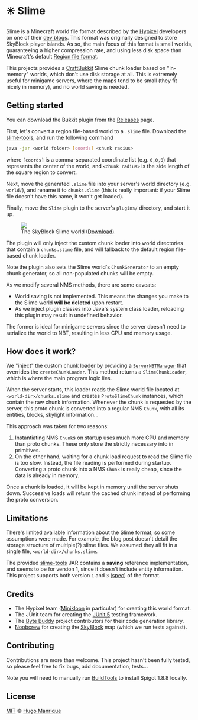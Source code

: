 # :eight_spoked_asterisk: Slime

Slime is a Minecraft world file format described by the [Hypixel](https://hypixel.net) developers on one of their [dev blogs](https://hypixel.net/threads/dev-blog-5-storing-your-skyblock-island.2190753/). This format was originally designed to store SkyBlock player islands. As so, the main focus of this format is small worlds, guaranteeing a higher compression rate, and using less disk space than Minecraft's default [Region file format](https://www.mojang.com/2011/02/minecraft-save-file-format-in-beta-1-3/).

This projects provides a [CraftBukkit](https://www.spigotmc.org/) Slime chunk loader based on "in-memory" worlds, which don't use disk storage at all. This is extremely useful for minigame servers, where the maps tend to be small (they fit nicely in memory), and no world saving is needed.

## Getting started

You can download the Bukkit plugin from the [Releases](https://github.com/hugmanrique/Slime/releases) page.

First, let's convert a region file-based world to a `.slime` file. Download the [slime-tools](https://staticassets.hypixel.net/news/5d37b611d4298.slime-tools.jar), and run the following command

```bash
java -jar <world folder> [coords] <chunk radius>
```

where `[coords]` is a comma-separated coordinate list (e.g. `0,0,0`) that represents the center of the world, and `<chunk radius>` is the side length of the square region to convert.

Next, move the generated `.slime` file into your server's world directory (e.g. `world/`), and rename it to `chunks.slime` (this is really important: if your Slime file doesn't have this name, it won't get loaded).

Finally, move the `Slime` plugin to the server's `plugins/` directory, and start it up.

<figure>
  <img src="https://i.hugmanrique.me/fSkXMEU.png" />
  <figcaption>The SkyBlock Slime world <a href="blob/master/core/src/test/resources/skyblock.slime">(Download)</a></figcaption>
</figure>

The plugin will only inject the custom chunk loader into world directories that contain a `chunks.slime` file, and will fallback to the default region file-based chunk loader.

Note the plugin also sets the Slime world's `ChunkGenerator` to an empty chunk generator, so all non-populated chunks will be empty.

As we modify several NMS methods, there are some caveats:

- World saving is not implemented. This means the changes you make to the Slime world **will be deleted** upon restart.
- As we inject plugin classes into Java's system class loader, reloading this plugin may result in undefined behavior.

The former is ideal for minigame servers since the server doesn't need to serialize the world to NBT, resulting in less CPU and memory usage.

## How does it work?

We "inject" the custom chunk loader by providing a [`ServerNBTManager`](core/src/main/java/me/hugmanrique/slime/core/SlimeDataManager.java) that overrides the `createChunkLoader`. This method returns a `SlimeChunkLoader`, which is where the main program logic lies.

When the server starts, this loader reads the Slime world file located at `<world-dir>/chunks.slime` and creates `ProtoSlimeChunk` instances, which contain the raw chunk information.
Whenever the chunk is requested by the server, this proto chunk is converted into a regular NMS `Chunk`, with all its entities, blocks, skylight information...

This approach was taken for two reasons:

1. Instantiating NMS `Chunk`s on startup uses much more CPU and memory than proto chunks. These only store the strictly necessary info in primitives.
2. On the other hand, waiting for a chunk load request to read the Slime file is too slow. Instead, the file reading is performed during startup. Converting a proto chunk into a NMS `Chunk` is really cheap, since the data is already in memory.

Once a chunk is loaded, it will be kept in memory until the server shuts down. Successive loads will return the cached chunk instead of performing the proto conversion.

## Limitations

There's limited available information about the Slime format, so some assumptions were made. For example, the blog post doesn't detail the storage structure of multiple(?) slime files. We assumed they all fit in a single file, `<world-dir>/chunks.slime`.

The provided [slime-tools](https://staticassets.hypixel.net/news/5d37b611d4298.slime-tools.jar) JAR contains a **saving** reference implementation, and seems to be for version 1, since it doesn't include entity information.
This project supports both version `1` and `3` ([spec](https://pastebin.com/raw/EVCNAmkw)) of the format.

## Credits

- The Hypixel team ([Minikloon](https://minikloon.net/blog/) in particular) for creating this world format.
- The JUnit team for creating the [JUnit 5](https://junit.org/junit5/) testing framework.
- The [Byte Buddy](https://bytebuddy.net/#/) project contributors for their code generation library.
- [Noobcrew](https://www.minecraftforum.net/members/Noobcrew) for creating the [SkyBlock](https://www.minecraftforum.net/forums/mapping-and-modding-java-edition/maps/1473433-surv-skyblock) map (which we run tests against).

## Contributing

Contributions are more than welcome. This project hasn't been fully tested, so please feel free to fix bugs, add documentation, tests... 

Note you will need to manually run [BuildTools](https://www.spigotmc.org/wiki/buildtools/) to install Spigot 1.8.8 locally. 

## License

[MIT](LICENSE) &copy; [Hugo Manrique](https://hugmanrique.me)
